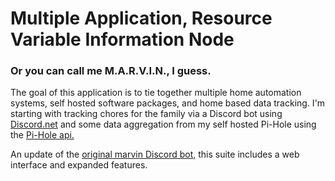 # Multiple Application, Resource Variable Information Node  
### Or you can call me M.A.R.V.I.N., I guess.  

The goal of this application is to tie together multiple home automation systems, self hosted software packages, and home based data tracking. I'm starting with tracking chores for the family via a Discord bot using [Discord.net](https://docs.discordnet.dev/index.html) and some data aggregation from my self hosted Pi-Hole using the [Pi-Hole api.](https://docs.pi-hole.net/api/)  

An update of the [original marvin Discord bot,](https://github.com/Malechus/marvin) this suite includes a web interface and expanded features.